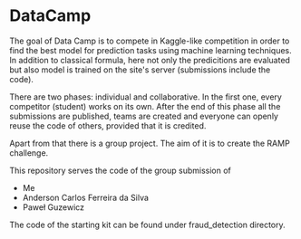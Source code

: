 # DataCamp

The goal of Data Camp is to compete in Kaggle-like competition in order to find the best model for prediction tasks using machine learning techniques. In addition to classical formula, here not only the predicitions are evaluated but also model is trained on the site's server (submissions include the code).

There are two phases: individual and collaborative. In the first one, every competitor (student) works on its own. After the end of this phase all the submissions are published, teams are created and everyone can openly reuse the code of others, provided that it is credited.

Apart from that there is a group project. The aim of it is to create the RAMP challenge.

This repository serves the code of the group submission of
 * Me
 * Anderson Carlos Ferreira da Silva
 * Paweł Guzewicz

The code of the starting kit can be found under fraud_detection directory.
